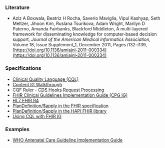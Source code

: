 ### Literature

* Aziz A Boxwala, Beatriz H Rocha, Saverio Maviglia, Vipul Kashyap, Seth Meltzer, Jihoon Kim, Ruslana Tsurikova, Adam Wright, Marilyn D Paterno, Amanda Fairbanks, Blackford Middleton, A multi-layered framework for disseminating knowledge for computer-based decision support, *Journal of the American Medical Informatics Association*, Volume 18, Issue Supplement_1, December 2011, Pages i132–i139, [https://doi.org/10.1136/amiajnl-2011-000334](https://doi.org/10.1136/amiajnl-2011-000334)

### Specifications

* [Clinical Quality Language (CQL)](https://cql.hl7.org/)
* [Content IG Walkthrough](https://github.com/cqframework/content-ig-walkthrough)
* CQF Ruler - [CDS Hooks Request Processing](https://github.com/cqframework/cqf-ruler/wiki/CDS-Hooks-Request-Processing)
* [FHIR Clinical Guidelines Implementation Guide (CPG IG)](https://hl7.org/fhir/uv/cpg/index.html)
* [HL7 FHIR R4](https://hl7.org/fhir/R4/)
* [PlanDefinition/$apply in the FHIR specification](https://hl7.org/fhir/R4/plandefinition-operation-apply.html)
* [PlanDefinition/$apply in the HAPI FHIR library](https://hapifhir.io/hapi-fhir/docs/clinical_reasoning/plan_definitions.html#apply)
* [Using CQL with FHIR IG](https://build.fhir.org/ig/HL7/cql-ig/index.html)

### Examples

* [WHO Antenatal Care Guideline Implementation Guide](https://build.fhir.org/ig/WorldHealthOrganization/smart-anc/index.html)
